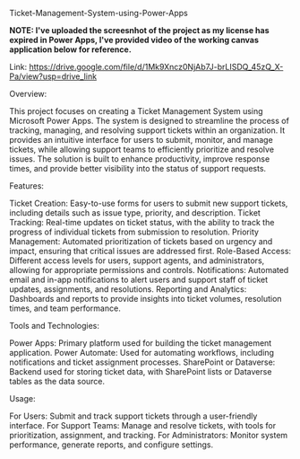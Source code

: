 Ticket-Management-System-using-Power-Apps

**NOTE: I've uploaded the screesnhot of the project as my license has expired in Power Apps, I've provided video of the working canvas application below for reference.**

Link: https://drive.google.com/file/d/1Mk9Xncz0NjAb7J-brLISDQ_45zQ_X-Pa/view?usp=drive_link

Overview:

This project focuses on creating a Ticket Management System using Microsoft Power Apps. The system is designed to streamline the process of tracking, managing, and resolving support tickets within an organization. It provides an intuitive interface for users to submit, monitor, and manage tickets, while allowing support teams to efficiently prioritize and resolve issues. The solution is built to enhance productivity, improve response times, and provide better visibility into the status of support requests.

Features:

Ticket Creation: Easy-to-use forms for users to submit new support tickets, including details such as issue type, priority, and description.
Ticket Tracking: Real-time updates on ticket status, with the ability to track the progress of individual tickets from submission to resolution.
Priority Management: Automated prioritization of tickets based on urgency and impact, ensuring that critical issues are addressed first.
Role-Based Access: Different access levels for users, support agents, and administrators, allowing for appropriate permissions and controls.
Notifications: Automated email and in-app notifications to alert users and support staff of ticket updates, assignments, and resolutions.
Reporting and Analytics: Dashboards and reports to provide insights into ticket volumes, resolution times, and team performance.

Tools and Technologies:

Power Apps: Primary platform used for building the ticket management application.
Power Automate: Used for automating workflows, including notifications and ticket assignment processes.
SharePoint or Dataverse: Backend used for storing ticket data, with SharePoint lists or Dataverse tables as the data source.

Usage:

For Users: Submit and track support tickets through a user-friendly interface.
For Support Teams: Manage and resolve tickets, with tools for prioritization, assignment, and tracking.
For Administrators: Monitor system performance, generate reports, and configure settings.
